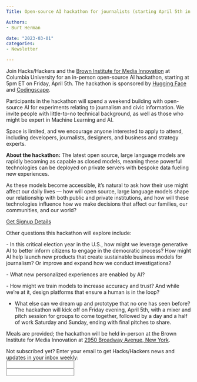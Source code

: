 ```yaml
---
Title: Open-source AI hackathon for journalists (starting April 5th in NYC)

Authors: 
- Burt Herman

date: "2023-03-01" 
categories: 
- Newsletter 

---
```

Join Hacks/Hackers and the [Brown Institute for Media Innovation](https://brown.columbia.edu/) at Columbia University for an in-person open-source AI hackathon, starting at 5pm ET on Friday, April 5th. The hackathon is sponsored by [Hugging Face](http://huggingface.co) and [Codingscape](https://codingscape.com/).

Participants in the hackathon will spend a weekend building with open-source AI for experiments relating to journalism and civic information. ​We invite people with little-to-no technical background, as well as those who might be expert in Machine Learning and AI.

Space is limited, and we encourage anyone interested to apply to attend, including developers, journalists, designers, and business and strategy experts.

**About the hackathon:** The latest open source, large language models are rapidly becoming as capable as closed models, meaning these powerful technologies can be deployed on private servers with bespoke data fueling new experiences.

​As these models become accessible, it’s natural to ask how their use might affect our daily lives — how will open source, large language models shape our relationship with both public and private institutions, and how will these technologies influence how we make decisions that affect our families, our communities, and our world?

[Get Signup Details](https://lu.ma/hh-ai-hackathon-brown-4-2024?mc_cid=3c443560f3&mc_eid=1c31199183)

Other questions this hackathon will explore include:

​- In this critical election year in the U.S., how might we leverage generative AI to better inform citizens to engage in the democratic process? 
​How might AI help launch new products that create sustainable business models for journalism? Or improve and expand how we conduct investigations? 

​- What new personalized experiences are enabled by AI? 

​- How might we train models to increase accuracy and trust? And while we’re at it, design platforms that ensure a human is in the loop? 

- ​What else can we dream up and prototype that no one has seen before?
​
The hackathon will kick off on Friday evening, April 5th, with a mixer and pitch session for groups to come together, followed by a day and a half of work Saturday and Sunday, ending with final pitches to share. 

Meals are provided; the hackathon will be held in-person at the Brown Institute for Media Innovation at [2950 Broadway Avenue, New York](https://www.google.com/maps/place/Brown+Institute+for+Media+Innovation/@40.8076308,-73.9636318,17z/data=!3m1!4b1!4m6!3m5!1s0x89c2f63e91efd215:0x3f99ef3cd41ce59!8m2!3d40.8076308!4d-73.9636318!16s%2Fm%2F0k7wknc?entry=ttu).

<div id="mc_embed_signup"><form id="mc-embedded-subscribe-form" class="validate" action="//hackshackers.us1.list-manage.com/subscribe/post?u=c56f2e53d5ed6ef87f8aaa75c&amp;id=fb2bc6f10b" method="post" name="mc-embedded-subscribe-form" novalidate="" target="_blank">

<div id="mc_embed_signup_scroll">

<div class="mc-field-group"><label for="mce-EMAIL">Not subscribed yet? Enter your email to get Hacks/Hackers news and updates in your inbox weekly:  </label></div>

<div class="mc-field-group"><input id="mce-EMAIL" class="required email" name="EMAIL" type="email" value="" /></div>

<!-- real people should not fill this in and expect good things - do not remove this or risk form bot signups-->

<div style="position: absolute; left: -5000px;"><input tabindex="-1" name="b_c56f2e53d5ed6ef87f8aaa75c_fb2bc6f10b" type="text" value="" /></div>

<div class="clear"><input id="mc-embedded-subscribe" class="button" name="subscribe" type="text" value="" /></div>
